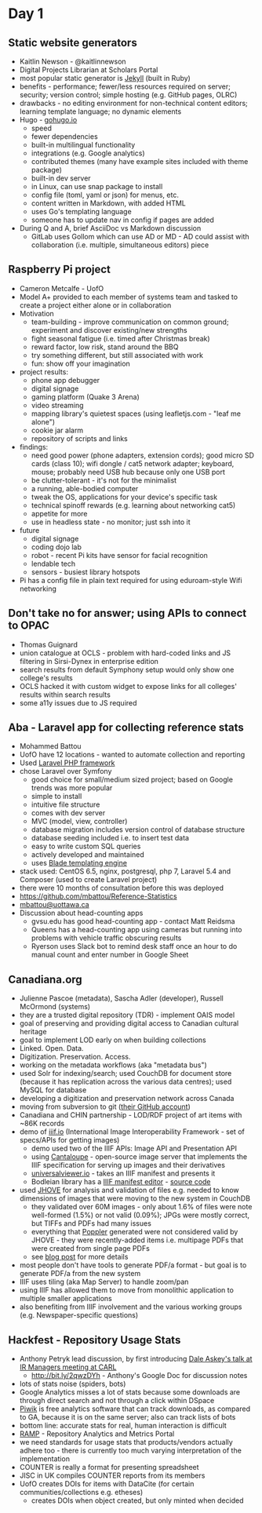 # Day 1

## Static website generators

- Kaitlin Newson - @kaitlinnewson
- Digital Projects Librarian at Scholars Portal
- most popular static generator is [Jekyll](https://jekyllrb.com/) (built in Ruby)
- benefits - performance; fewer/less resources required on server; security; version control; simple hosting (e.g. GitHub pages, OLRC)
- drawbacks - no editing environment for non-technical content editors; learning template language; no dynamic elements
- Hugo - [gohugo.io](http://gohugo.io/) 
  - speed
  - fewer dependencies
  - built-in multilingual functionality
  - integrations (e.g. Google analytics)
  - contributed themes (many have example sites included with theme package)
  - built-in dev server
  - in Linux, can use snap package to install
  - config file (toml, yaml or json) for menus, etc.
  - content written in Markdown, with added HTML
  - uses Go's templating language
  - someone has to update nav in config if pages are added
- During Q and A, brief AsciiDoc vs Markdown discussion
  - GitLab uses Gollom which can use AD or MD - AD could assist with collaboration (i.e. multiple, simultaneous editors) piece


## Raspberry Pi project

- Cameron Metcalfe - UofO
- Model A+ provided to each member of systems team and tasked to create a project either alone or in collaboration
- Motivation 
  - team-building - improve communication on common ground; experiment and discover existing/new strengths
  - fight seasonal fatigue (i.e. timed after Christmas break)
  - reward factor, low risk, stand around the BBQ
  - try something different, but still associated with work
  - fun: show off your imagination
- project results: 
  - phone app debugger
  - digital signage
  - gaming platform (Quake 3 Arena)
  - video streaming
  - mapping library's quietest spaces (using leafletjs.com - "leaf me alone")
  - cookie jar alarm
  - repository of scripts and links
- findings:
  - need good power (phone adapters, extension cords); good micro SD cards (class 10); wifi dongle / cat5 network adapter; keyboard, mouse; probably need USB hub because only one USB port
  - be clutter-tolerant - it's not for the minimalist
  - a running, able-bodied computer
  - tweak the OS, applications for your device's specific task
  - technical spinoff rewards (e.g. learning about networking cat5)
  - appetite for more
  - use in headless state - no monitor; just ssh into it
- future
  - digital signage
  - coding dojo lab
  - robot - recent Pi kits have sensor for facial recognition
  - lendable tech
  - sensors - busiest library hotspots
- Pi has a config file in plain text required for using eduroam-style Wifi networking


## Don't take no for answer; using APIs to connect to OPAC

- Thomas Guignard
- union catalogue at OCLS - problem with hard-coded links and JS filtering in Sirsi-Dynex in enterprise edition
- search results from default Symphony setup would only show one college's results
- OCLS hacked it with custom widget to expose links for all colleges' results within search results
- some a11y issues due to JS required 


## Aba - Laravel app for collecting reference stats

- Mohammed Battou
- UofO have 12 locations - wanted to automate collection and reporting 
- Used [Laravel PHP framework](https://laravel.com)
- chose Laravel over Symfony 
  - good choice for small/medium sized project; based on Google trends was more popular
  - simple to install 
  - intuitive file structure
  - comes with dev server
  - MVC (model, view, controller)
  - database migration includes version control of database structure
  - database seeding included i.e. to insert test data
  - easy to write custom SQL queries
  - actively developed and maintained
  - uses [Blade templating engine](https://laravel.com/docs/5.4/blade)
- stack used: CentOS 6.5, nginx, postgresql, php 7, Laravel 5.4 and Composer (used to create Laravel project)
- there were 10 months of consultation before this was deployed
- https://github.com/mbattou/Reference-Statistics
- mbattou@uottawa.ca
- Discussion about head-counting apps
  - gvsu.edu has good head-counting app - contact Matt Reidsma
  - Queens has a head-counting app using cameras but running into problems with vehicle traffic obscuring results
  - Ryerson uses Slack bot to remind desk staff once an hour to do manual count and enter number in Google Sheet


## Canadiana.org

- Julienne Pascoe (metadata), Sascha Adler (developer), Russell McOrmond (systems)
- they are a trusted digital repository (TDR) - implement OAIS model
- goal of preserving and providing digital access to Canadian cultural heritage
- goal to implement LOD early on when building collections
- Linked. Open. Data.
- Digitization. Preservation. Access.
- working on the metadata workflows (aka "metadata bus")
- used Solr for indexing/search; used CouchDB for document store (because it has replication across the various data centres); used MySQL for database
- developing a digitization and preservation network across Canada
- moving from subversion to git ([their GitHub account](https://github.com/c7a))
- Canadiana and CHIN partnership - LOD/RDF project of art items with ~86K records
- demo of [iiif.io](http://iiif.io) (International Image Interoperability Framework - set of specs/APIs for getting images)
  - demo used two of the IIIF APIs: Image API and Presentation API
  - using [Cantaloupe](https://medusa-project.github.io/cantaloupe/) - open-source image server that implements the IIIF specification for serving up images and their derivatives
  - [universalviewer.io](http://universalviewer.io/) - takes an IIIF manifest and presents it
  - Bodleian library has a [IIIF manifest editor](https://github.com/bodleian/iiif-manifest-editor) - [source code](https://github.com/bodleian/iiif-manifest-editor)
- used [JHOVE](http://jhove.sourceforge.net/) for analysis and validation of files e.g. needed to know dimensions of images that were moving to the new system in CouchDB
  - they validated over 60M images - only about 1.6% of files were note well-formed (1.5%) or not valid (0.09%); JPGs were mostly correct, but TIFFs and PDFs had many issues
  - everything that [Poppler](https://poppler.freedesktop.org/) generated were not considered valid by JHOVE - they were recently-added items i.e. multipage PDFs that were created from single page PDFs 
  - see [blog post](http://mcormond.blogspot.ca/2017/05/jhove.html?spref=tw) for more details
- most people don't have tools to generate PDF/a format - but goal is to generate PDF/a from the new system
- IIIF uses tiling (aka Map Server) to handle zoom/pan
- using IIIF has allowed them to move from monolithic application to multiple smaller applications
- also benefiting from IIIF involvement and the various working groups (e.g. Newspaper-specific questions)


## Hackfest - Repository Usage Stats

- Anthony Petryk lead discussion, by first introducing [Dale Askey's talk at IR Managers meeting at CARL ](http://www.carl-abrc.ca/wp-content/uploads/2016/11/2016_reposforum_Askey_EN.pdf)
  - http://bit.ly/2qwzDYh - Anthony's Google Doc for discussion notes
- lots of stats noise (spiders, bots)
- Google Analytics misses a lot of stats because some downloads are through direct search and not through a click within DSpace
- [Piwik](https://piwik.org/) is free analytics software that can track downloads, as compared to GA, because it is on the same server; also can track lists of bots
- bottom line: accurate stats for real, human interaction is difficult
- [RAMP](http://www.arl.org/publications-resources/4215-ramp-repository-analytics-and-metrics-portal) - Repository Analytics and Metrics Portal
- we need standards for usage stats that products/vendors actually adhere too - there is currently too much varying interpretation of the implementation
- COUNTER is really a format for presenting spreadsheet
- JISC in UK compiles COUNTER reports from its members
- UofO creates DOIs for items with DataCite (for certain communities/collections e.g. etheses)
  - creates DOIs when object created, but only minted when decided

